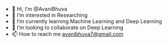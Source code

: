 - 👋 Hi, I’m @AvaniBhuva
- 👀 I’m interested in Researching
- 🌱 I’m currently learning Machine Learning and Deep Learning
- 💞️ I’m looking to collaborate on Deep Learning
- 📫 How to reach me avanibhuva7@gmail.com

<!---
AvaniBhuva/AvaniBhuva is a ✨ special ✨ repository because its `README.md` (this file) appears on your GitHub profile.
You can click the Preview link to take a look at your changes.
--->
